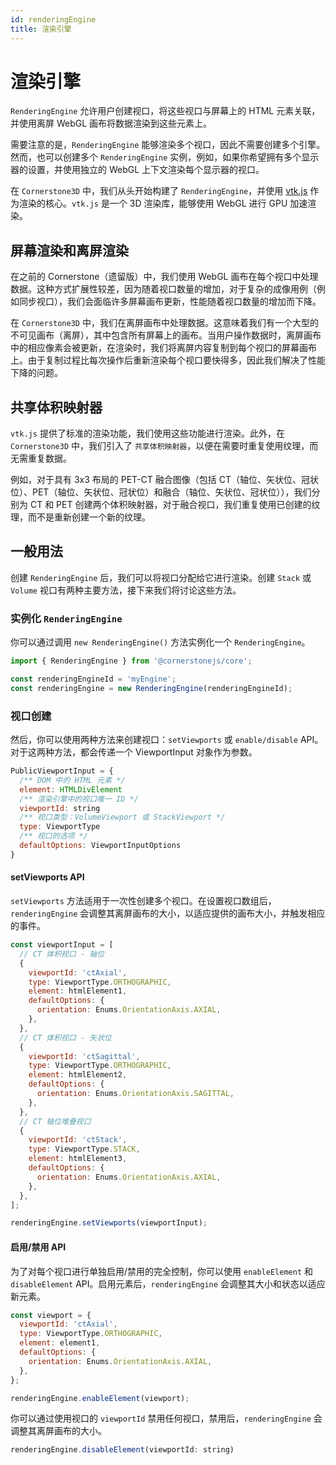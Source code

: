 ```yaml
---  
id: renderingEngine  
title: 渲染引擎  
---  
```


# 渲染引擎  

`RenderingEngine` 允许用户创建视口，将这些视口与屏幕上的 HTML 元素关联，并使用离屏 WebGL 画布将数据渲染到这些元素上。

需要注意的是，`RenderingEngine` 能够渲染多个视口，因此不需要创建多个引擎。然而，也可以创建多个 `RenderingEngine` 实例，例如，如果你希望拥有多个显示器的设置，并使用独立的 WebGL 上下文渲染每个显示器的视口。

在 `Cornerstone3D` 中，我们从头开始构建了 `RenderingEngine`，并使用 [vtk.js](https://github.com/kitware/vtk-js) 作为渲染的核心。`vtk.js` 是一个 3D 渲染库，能够使用 WebGL 进行 GPU 加速渲染。

## 屏幕渲染和离屏渲染

在之前的 Cornerstone（遗留版）中，我们使用 WebGL 画布在每个视口中处理数据。这种方式扩展性较差，因为随着视口数量的增加，对于复杂的成像用例（例如同步视口），我们会面临许多屏幕画布更新，性能随着视口数量的增加而下降。

在 `Cornerstone3D` 中，我们在离屏画布中处理数据。这意味着我们有一个大型的不可见画布（离屏），其中包含所有屏幕上的画布。当用户操作数据时，离屏画布中的相应像素会被更新，在渲染时，我们将离屏内容复制到每个视口的屏幕画布上。由于复制过程比每次操作后重新渲染每个视口要快得多，因此我们解决了性能下降的问题。

## 共享体积映射器

`vtk.js` 提供了标准的渲染功能，我们使用这些功能进行渲染。此外，在 `Cornerstone3D` 中，我们引入了 `共享体积映射器`，以便在需要时重复使用纹理，而无需重复数据。

例如，对于具有 3x3 布局的 PET-CT 融合图像（包括 CT（轴位、矢状位、冠状位）、PET（轴位、矢状位、冠状位）和融合（轴位、矢状位、冠状位）），我们分别为 CT 和 PET 创建两个体积映射器，对于融合视口，我们重复使用已创建的纹理，而不是重新创建一个新的纹理。

## 一般用法

创建 `RenderingEngine` 后，我们可以将视口分配给它进行渲染。创建 `Stack` 或 `Volume` 视口有两种主要方法，接下来我们将讨论这些方法。

### 实例化 `RenderingEngine`

你可以通过调用 `new RenderingEngine()` 方法实例化一个 `RenderingEngine`。

```js
import { RenderingEngine } from '@cornerstonejs/core';

const renderingEngineId = 'myEngine';
const renderingEngine = new RenderingEngine(renderingEngineId);
```

### 视口创建

然后，你可以使用两种方法来创建视口：`setViewports` 或 `enable/disable` API。对于这两种方法，都会传递一个 ViewportInput 对象作为参数。

```js
PublicViewportInput = {
  /** DOM 中的 HTML 元素 */
  element: HTMLDivElement
  /** 渲染引擎中的视口唯一 ID */
  viewportId: string
  /** 视口类型：VolumeViewport 或 StackViewport */
  type: ViewportType
  /** 视口的选项 */
  defaultOptions: ViewportInputOptions
}
```

#### setViewports API

`setViewports` 方法适用于一次性创建多个视口。在设置视口数组后，`renderingEngine` 会调整其离屏画布的大小，以适应提供的画布大小，并触发相应的事件。

```js
const viewportInput = [
  // CT 体积视口 - 轴位
  {
    viewportId: 'ctAxial',
    type: ViewportType.ORTHOGRAPHIC,
    element: htmlElement1,
    defaultOptions: {
      orientation: Enums.OrientationAxis.AXIAL,
    },
  },
  // CT 体积视口 - 矢状位
  {
    viewportId: 'ctSagittal',
    type: ViewportType.ORTHOGRAPHIC,
    element: htmlElement2,
    defaultOptions: {
      orientation: Enums.OrientationAxis.SAGITTAL,
    },
  },
  // CT 轴位堆叠视口
  {
    viewportId: 'ctStack',
    type: ViewportType.STACK,
    element: htmlElement3,
    defaultOptions: {
      orientation: Enums.OrientationAxis.AXIAL,
    },
  },
];

renderingEngine.setViewports(viewportInput);
```

#### 启用/禁用 API

为了对每个视口进行单独启用/禁用的完全控制，你可以使用 `enableElement` 和 `disableElement` API。启用元素后，`renderingEngine` 会调整其大小和状态以适应新元素。

```js
const viewport = {
  viewportId: 'ctAxial',
  type: ViewportType.ORTHOGRAPHIC,
  element: element1,
  defaultOptions: {
    orientation: Enums.OrientationAxis.AXIAL,
  },
};

renderingEngine.enableElement(viewport);
```

你可以通过使用视口的 `viewportId` 禁用任何视口，禁用后，`renderingEngine` 会调整其离屏画布的大小。

```js
renderingEngine.disableElement(viewportId: string)
```